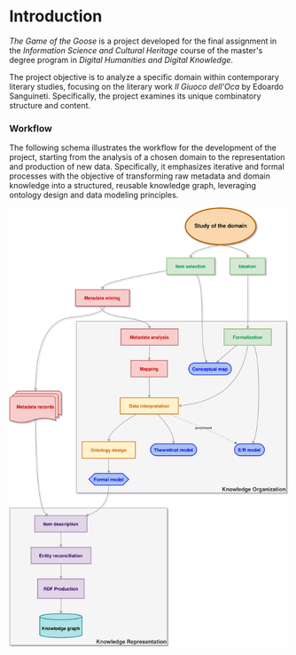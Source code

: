 # Introduction
_The Game of the Goose_ is a project developed for the final assignment in the _Information Science and Cultural Heritage_ course of the master's degree program in _Digital Humanities and Digital Knowledge_.

The project objective is to analyze a specific domain within contemporary literary studies, focusing on the literary work _Il Giuoco dell'Oca_ by Edoardo Sanguineti. Specifically, the project examines its unique combinatory structure and content.  

### Workflow

The following schema illustrates the workflow for the development of the project, starting from the analysis of a chosen domain to the representation and production of new data. Specifically, it emphasizes iterative and formal processes with the objective of transforming raw metadata and domain knowledge into a structured, reusable knowledge graph, leveraging ontology design and data modeling principles.

![](data/diagrams/workflow.svg)